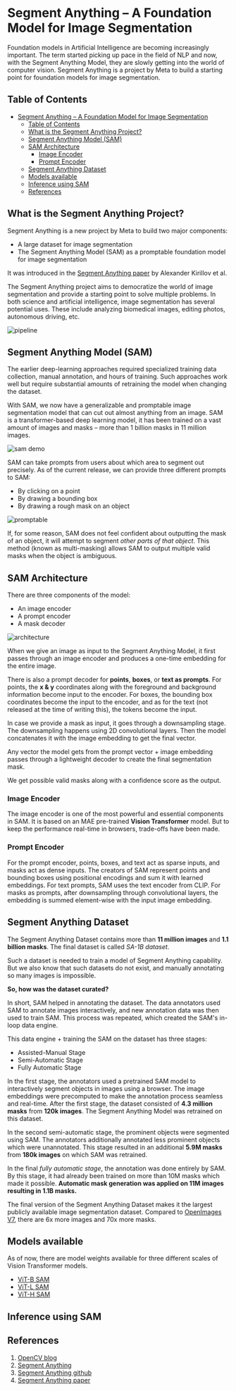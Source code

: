# Segment Anything – A Foundation Model for Image Segmentation

Foundation models in Artificial Intelligence are becoming increasingly important. The term started picking up pace in the field of NLP and now, with the Segment Anything Model, they are slowly getting into the world of computer vision. Segment Anything is a project by Meta to build a starting point for foundation models for image segmentation.

## Table of Contents

- [Segment Anything – A Foundation Model for Image Segmentation](#segment-anything--a-foundation-model-for-image-segmentation)
  - [Table of Contents](#table-of-contents)
  - [What is the Segment Anything Project?](#what-is-the-segment-anything-project)
  - [Segment Anything Model (SAM)](#segment-anything-model-sam)
  - [SAM Architecture](#sam-architecture)
    - [Image Encoder](#image-encoder)
    - [Prompt Encoder](#prompt-encoder)
  - [Segment Anything Dataset](#segment-anything-dataset)
  - [Models available](#models-available)
  - [Inference using SAM](#inference-using-sam)
  - [References](#references)

## What is the Segment Anything Project?

Segment Anything is a new project by Meta to build two major components:

- A large dataset for image segmentation
- The Segment Anything Model (SAM) as a promptable foundation model for image segmentation

It was introduced in the [Segment Anything paper](https://arxiv.org/abs/2304.02643) by Alexander Kirillov et al.

The Segment Anything project aims to democratize the world of image segmentation and provide a starting point to solve multiple problems. In both science and artificial intelligence, image segmentation has several potential uses. These include analyzing biomedical images, editing photos, autonomous driving, etc.

![pipeline](images/segment-anything-pipeline.gif)

## Segment Anything Model (SAM)

The earlier deep-learning approaches required specialized training data collection, manual annotation, and hours of training. Such approaches work well but require substantial amounts of retraining the model when changing the dataset.

With SAM, we now have a generalizable and promptable image segmentation model that can cut out almost anything from an image. SAM is a transformer-based deep learning model, it has been trained on a vast amount of images and masks – more than 1 billion masks in 11 million images.

![sam demo](images/segment-anything-cut-out.gif)

SAM can take prompts from users about which area to segment out precisely. As of the current release, we can provide three different prompts to SAM:

- By clicking on a point
- By drawing a bounding box
- By drawing a rough mask on an object

![promptable](images/segment-anything-promptable-segmentation.png)

If, for some reason, SAM does not feel confident about outputting the mask of an object, it will attempt to segment *other parts of that object*. This method (known as multi-masking) allows SAM to output multiple valid masks when the object is ambiguous.

## SAM Architecture

There are three components of the model:

- An image encoder
- A prompt encoder
- A mask decoder

![architecture](images/segment-anything-model.png)

When we give an image as input to the Segment Anything Model, it first passes through an image encoder and produces a one-time embedding for the entire image.

There is also a prompt decoder for **points**, **boxes**, or **text as prompts**. For points, the **x & y** coordinates along with the foreground and background information become input to the encoder. For boxes, the bounding box coordinates become the input to the encoder, and as for the text (not released at the time of writing this), the tokens become the input.

In case we provide a mask as input, it goes through a downsampling stage. The downsampling happens using 2D convolutional layers. Then the model concatenates it with the image embedding to get the final vector.

Any vector the model gets from the prompt vector + image embedding passes through a lightweight decoder to create the final segmentation mask.

We get possible valid masks along with a confidence score as the output.

### Image Encoder

The image encoder is one of the most powerful and essential components in SAM. It is based on an MAE pre-trained **Vision Transformer** model. But to keep the performance real-time in browsers, trade-offs have been made.

### Prompt Encoder

For the prompt encoder, points, boxes, and text act as sparse inputs, and masks act as dense inputs. The creators of SAM represent points and bounding boxes using positional encodings and sum it with learned embeddings. For text prompts, SAM uses the text encoder from CLIP. For masks as prompts, after downsampling through convolutional layers, the embedding is summed element-wise with the input image embedding.

## Segment Anything Dataset

The Segment Anything Dataset contains more than **11 million images** and **1.1 billion masks**. The final dataset is called *SA-1B dataset*.

Such a dataset is needed to train a model of Segment Anything capability. But we also know that such datasets do not exist, and manually annotating so many images is impossible.

**So, how was the dataset curated?**

In short, SAM helped in annotating the dataset. The data annotators used SAM to annotate images interactively, and new annotation data was then used to train SAM. This process was repeated, which created the SAM's in-loop data engine.

This data engine + training the SAM on the dataset has three stages:

- Assisted-Manual Stage
- Semi-Automatic Stage
- Fully Automatic Stage

In the first stage, the annotators used a pretrained SAM model to interactively segment objects in images using a browser. The image embeddings were precomputed to make the annotation process seamless and real-time. After the first stage, the dataset consisted of **4.3 million masks** from **120k images**. The Segment Anything Model was retrained on this dataset.

In the second semi-automatic stage, the prominent objects were segmented using SAM. The annotators additionally annotated less prominent objects which were unannotated. This stage resulted in an additional **5.9M masks** from **180k images** on which SAM was retrained.

In the final *fully automatic stage*, the annotation was done entirely by SAM. By this stage, it had already been trained on more than 10M masks which made it possible. **Automatic mask generation was applied on 11M images resulting in 1.1B masks.**

The final version of the Segment Anything Dataset makes it the largest publicly available image segmentation dataset. Compared to [OpenImages V7](https://storage.googleapis.com/openimages/web/index.html), there are 6x more images and 70x more masks.

## Models available

As of now, there are model weights available for three different scales of Vision Transformer models.

- [ViT-B SAM](https://dl.fbaipublicfiles.com/segment_anything/sam_vit_b_01ec64.pth)
- [ViT-L SAM](https://dl.fbaipublicfiles.com/segment_anything/sam_vit_l_0b3195.pth)
- [ViT-H SAM](https://dl.fbaipublicfiles.com/segment_anything/sam_vit_h_4b8939.pth)

## Inference using SAM

## References

1. [OpenCV blog](https://learnopencv.com/segment-anything/)
2. [Segment Anything](https://segment-anything.com/)
3. [Segment Anything github](https://github.com/facebookresearch/segment-anything)
4. [Segment Anything paper](https://arxiv.org/abs/2304.02643)
